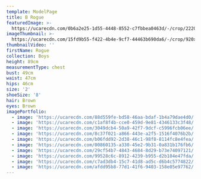 ```yaml
---
template: ModelPage
title: B Rogue
featuredImage: >-
  https://ucarecdn.com/0b6a2e25-1d55-4448-8552-c7fbbea0463d/-/crop/2220x950/0,0/-/preview/
imageThumbnail: >-
  https://ucarecdn.com/15fd9b55-f422-4b4e-9cf7-44463b690da6/-/crop/920x1041/340,19/-/preview/
thumbnailVideo: ''
firstName: Rogue
collection: Boys
height: 89cm
measurementType: chest
bust: 49cm
waist: 47cm
hips: 46cm
size: '2'
shoeSize: '8'
hair: Brown
eyes: Brown
imagePortfolio:
  - image: 'https://ucarecdn.com/88d559fe-bd58-46aa-bdaf-1b4a79dae4d0/'
  - image: 'https://ucarecdn.com/c1af8f4b-cce0-459d-9e81-4346133c3f48/'
  - image: 'https://ucarecdn.com/3049dcb4-50a9-42f7-9dcf-c5996fcb06ee/'
  - image: 'https://ucarecdn.com/8c37f021-a866-443e-a2f5-1516f4076b2b/'
  - image: 'https://ucarecdn.com/b06fdd92-2d38-46c1-98f8-8114fc8e4fea/'
  - image: 'https://ucarecdn.com/00860135-a330-45e2-9b31-0a831b176fb6/'
  - image: 'https://ucarecdn.com/29cf54b7-4843-4684-8d29-b73e74097121/'
  - image: 'https://ucarecdn.com/99528c6c-8912-4239-b955-d2b104e47fda/'
  - image: 'https://ucarecdn.com/c7ad3db4-15c7-41d8-ad5c-d6b4c5774822/'
  - image: 'https://ucarecdn.com/afdd95b8-77d1-41f6-9403-158e05e97762/'
---
```



